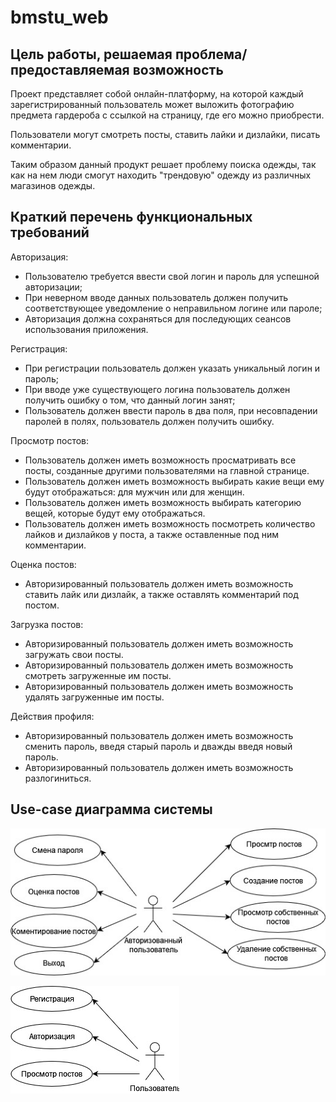 # bmstu_web

## Цель работы, решаемая проблема/предоставляемая возможность

Проект представляет собой онлайн-платформу, на которой каждый зарегистрированный пользователь может выложить фотографию предмета гардероба с ссылкой на страницу, где его можно приобрести.

Пользователи могут смотреть посты, ставить лайки и дизлайки, писать комментарии.

Таким образом данный продукт решает проблему поиска одежды, так как на нем люди смогут находить "трендовую" одежду из различных магазинов одежды.

## Краткий перечень функциональных требований

Авторизация:
- Пользователю требуется ввести свой логин и пароль для успешной авторизации;
- При неверном вводе данных пользователь должен получить соответствующее уведомление о неправильном логине или пароле;
- Авторизация должна сохраняться для последующих сеансов использования приложения.

Регистрация:
- При регистрации пользователь должен указать уникальный логин и пароль;
- При вводе уже существующего логина пользователь должен получить ошибку о том, что данный логин занят;
- Пользователь должен ввести пароль в два поля, при несовпадении паролей в полях, пользователь должен получить ошибку.

Просмотр постов:
- Пользователь должен иметь возможность просматривать все посты, созданные другими пользователями на главной странице.
- Пользователь должен иметь возможность выбирать какие вещи ему будут отображаться: для мужчин или для женщин.
- Пользователь должен иметь возможность выбирать категорию вещей, которые будут ему отображаться.
- Пользователь должен иметь возможность посмотреть количество лайков и дизлайков у поста, а также оставленные под ним комментарии.

Оценка постов:
- Авторизированный пользователь должен иметь возможность ставить лайк или дизлайк, а также оставлять комментарий под постом.

Загрузка постов:
- Авторизированный пользователь должен иметь возможность загружать свои посты.
- Авторизированный пользователь должен иметь возможность смотреть загруженные им посты.
- Авторизированный пользователь должен иметь возможность удалять загруженные им посты.

Действия профиля:
- Авторизированный пользователь должен иметь возможность сменить пароль, введя старый пароль и дважды введя новый пароль.
- Авторизированный пользователь должен иметь возможность разлогиниться.

## Use-case диаграмма системы

![](https://github.com/ell1jah/bmstu_web/blob/lab1/assets/use-case-auth.jpg)

![](https://github.com/ell1jah/bmstu_web/blob/lab1/assets/use-case-nonauth.jpg)
